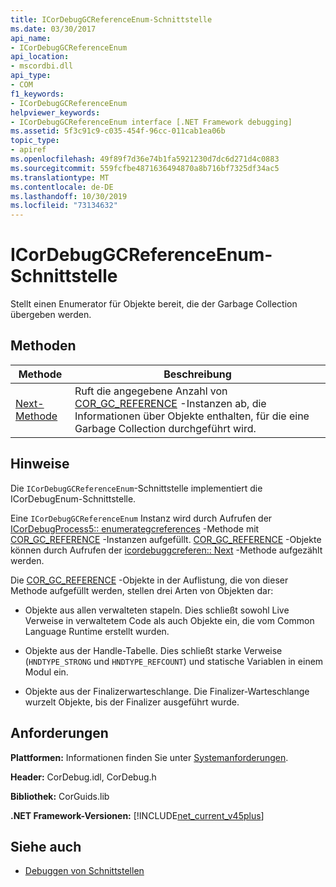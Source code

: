 ```yaml
---
title: ICorDebugGCReferenceEnum-Schnittstelle
ms.date: 03/30/2017
api_name:
- ICorDebugGCReferenceEnum
api_location:
- mscordbi.dll
api_type:
- COM
f1_keywords:
- ICorDebugGCReferenceEnum
helpviewer_keywords:
- ICorDebugGCReferenceEnum interface [.NET Framework debugging]
ms.assetid: 5f3c91c9-c035-454f-96cc-011cab1ea06b
topic_type:
- apiref
ms.openlocfilehash: 49f89f7d36e74b1fa5921230d7dc6d271d4c0883
ms.sourcegitcommit: 559fcfbe4871636494870a8b716bf7325df34ac5
ms.translationtype: MT
ms.contentlocale: de-DE
ms.lasthandoff: 10/30/2019
ms.locfileid: "73134632"
---
```

# <a name="icordebuggcreferenceenum-interface"></a>ICorDebugGCReferenceEnum-Schnittstelle
Stellt einen Enumerator für Objekte bereit, die der Garbage Collection übergeben werden.  
  
## <a name="methods"></a>Methoden  
  
|Methode|Beschreibung|  
|------------|-----------------|  
|[Next-Methode](../../../../docs/framework/unmanaged-api/debugging/icordebuggcreferenceenum-next-method.md)|Ruft die angegebene Anzahl von [COR_GC_REFERENCE](../../../../docs/framework/unmanaged-api/debugging/cor-gc-reference-structure.md) -Instanzen ab, die Informationen über Objekte enthalten, für die eine Garbage Collection durchgeführt wird.|  
  
## <a name="remarks"></a>Hinweise  
 Die `ICorDebugGCReferenceEnum`-Schnittstelle implementiert die ICorDebugEnum-Schnittstelle.  
  
 Eine `ICorDebugGCReferenceEnum` Instanz wird durch Aufrufen der [ICorDebugProcess5:: enumerategcreferences](../../../../docs/framework/unmanaged-api/debugging/icordebugprocess5-enumerategcreferences-method.md) -Methode mit [COR_GC_REFERENCE](../../../../docs/framework/unmanaged-api/debugging/cor-gc-reference-structure.md) -Instanzen aufgefüllt. [COR_GC_REFERENCE](../../../../docs/framework/unmanaged-api/debugging/cor-gc-reference-structure.md) -Objekte können durch Aufrufen der [icordebuggcreferen:: Next](../../../../docs/framework/unmanaged-api/debugging/icordebuggcreferenceenum-next-method.md) -Methode aufgezählt werden.  
  
 Die [COR_GC_REFERENCE](../../../../docs/framework/unmanaged-api/debugging/cor-gc-reference-structure.md) -Objekte in der Auflistung, die von dieser Methode aufgefüllt werden, stellen drei Arten von Objekten dar:  
  
- Objekte aus allen verwalteten stapeln. Dies schließt sowohl Live Verweise in verwaltetem Code als auch Objekte ein, die vom Common Language Runtime erstellt wurden.  
  
- Objekte aus der Handle-Tabelle. Dies schließt starke Verweise (`HNDTYPE_STRONG` und `HNDTYPE_REFCOUNT`) und statische Variablen in einem Modul ein.  
  
- Objekte aus der Finalizerwarteschlange. Die Finalizer-Warteschlange wurzelt Objekte, bis der Finalizer ausgeführt wurde.  
  
## <a name="requirements"></a>Anforderungen  
 **Plattformen:** Informationen finden Sie unter [Systemanforderungen](../../../../docs/framework/get-started/system-requirements.md).  
  
 **Header:** CorDebug.idl, CorDebug.h  
  
 **Bibliothek:** CorGuids.lib  
  
 **.NET Framework-Versionen:** [!INCLUDE[net_current_v45plus](../../../../includes/net-current-v45plus-md.md)]  
  
## <a name="see-also"></a>Siehe auch

- [Debuggen von Schnittstellen](../../../../docs/framework/unmanaged-api/debugging/debugging-interfaces.md)
